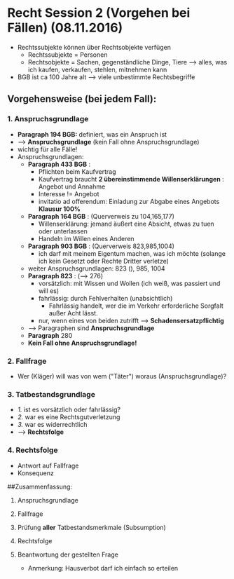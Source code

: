 # Recht Session 2 (Vorgehen bei Fällen) (08.11.2016)

* Rechtssubjekte können über Rechtsobjekte verfügen
  * Rechtssubjekte = Personen
  * Rechtsobjekte = Sachen, gegenständliche Dinge, Tiere --> alles, was ich kaufen, verkaufen, stehlen, mitnehmen kann
* BGB ist ca 100 Jahre alt --> viele unbestimmte Rechtsbegriffe


## Vorgehensweise (bei **jedem** Fall):
### 1. Anspruchsgrundlage
* **Paragraph 194 BGB:** definiert, was ein Anspruch ist
* --> **Anspruchsgrundlage** (kein Fall ohne Anspruchsgrundlage)
* wichtig für alle Fälle!
* Anspruchsgrundlagen:
  * **Paragraph 433 BGB** :
    * Pflichten beim Kaufvertrag
    * Kaufvertrag braucht **2 übereinstimmende Willenserklärungen** : Angebot und Annahme
    * Interesse != Angebot
    * invitatio ad offerendum: Einladung zur Abgabe eines Angebots **Klausur 100%**
  * **Paragraph 164 BGB** : (Querverweis zu 104,165,177)
    * Willenserklärung: jemand äußert eine Absicht, etwas zu tuen oder unterlassen
    * Handeln im Willen eines Anderen
  * **Paragraph 903 BGB** : (Querverweis 823,985,1004)
    * ich darf mit meinem Eigentum machen, was ich möchte (solange ich kein Gesetzt oder Rechte Dritter verletze)
  * weiter Anspruchsgrundlagen:  823 (), 985, 1004
  * **Paragraph 823** : (--> 276)
    * vorsätzlich: mit Wissen und Wollen (ich weiß, was passiert und will es)
    * fahrlässig: durch Fehlverhalten (unabsichtlich)
      * Fahrlässig handelt, wer die im Verkehr erforderliche Sorgfalt außer Acht lässt.
    * nur, wenn eines von beiden zutrifft --> **Schadensersatzpflichtig**
  * --> Paragraphen sind **Anspruchsgrundlage**
  * **Paragraph** 280
  * **Kein Fall ohne Anspruchsgrundlage!**


### 2. Fallfrage
* Wer (Kläger) will was von wem ("Täter") woraus (Anspruchsgrundlage)?

### 3. Tatbestandsgrundlage
 * *1.* ist es vorsätzlich oder fahrlässig?
 * *2.* war es eine Rechtsgutverletzung
 * *3.* war es widerrechtlich
 * --> **Rechtsfolge**



### 4. Rechtsfolge
* Antwort auf Fallfrage
* Konsequenz


##Zusammenfassung:
1. Anspruchsgrundlage
2. Fallfrage
3. Prüfung **aller** Tatbestandsmerkmale (Subsumption)
4. Rechtsfolge
5. Beantwortung der gestellten Frage


    * Anmerkung: Hausverbot darf ich einfach so erteilen
